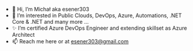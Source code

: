 - 👋 Hi, I’m Michał aka esener303
- 👀 I’m interested in Public Clouds, DevOps, Azure, Automations, .NET Core & .NET and many more ...
- ✨ I’m certified Azure DevOps Engineer and extending skillset as Azure Architect 
- 📫 Reach me here or at esener303@gmail.com 

<!---
esener303/esener303 is a ✨ special ✨ repository because its `README.md` (this file) appears on your GitHub profile.
You can click the Preview link to take a look at your changes.
--->
